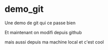 # demo_git

Une demo de git qui ce passe bien

Et maintenant on modifi depuis github

mais aussi depuis ma machine local et c'est cool
